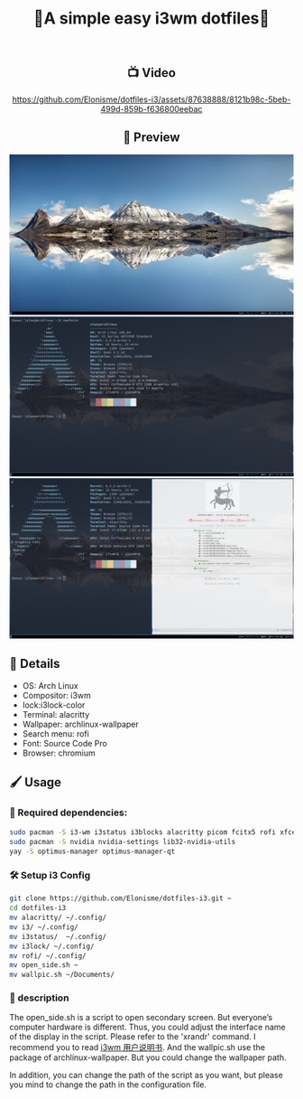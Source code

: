 <div align="center">

  # 🌸**A simple easy i3wm dotfiles**🌸



  <br/>

  ## 📺 Video

https://github.com/Elonisme/dotfiles-i3/assets/87638888/8121b98c-5beb-499d-859b-f636800eebac

  ## 🎉 Preview
  ![main](imgs/main.png)
  ![neofetch](imgs/neofetch.png)
  ![alacritty-emacs](imgs/bash-emacs.png)


</div>

## 🔌 Details
  - OS: Arch Linux
  - Compositor: i3wm
  - lock:i3lock-color
  - Terminal: alacritty
  - Wallpaper: archlinux-wallpaper
  - Search menu: rofi
  - Font: Source Code Pro
  - Browser: chromium

  ## 🖌 Usage
  ### 🔧 Required dependencies:
  ```bash
  sudo pacman -S i3-wm i3status i3blocks alacritty picom fcitx5 rofi xfce4-power-manager feh network-manager-applet i3lock-color archlinux-wallpaper
  sudo pacman -S nvidia nvidia-settings lib32-nvidia-utils
  yay -S optimus-manager optimus-manager-qt
  ```

  ### 🛠 Setup i3 Config
 ```bash
 git clone https://github.com/Elonisme/dotfiles-i3.git ~
 cd dotfiles-i3
 mv alacritty/ ~/.config/
 mv i3/ ~/.config/
 mv i3status/  ~/.config/
 mv i3lock/ ~/.config/
 mv rofi/ ~/.config/
 mv open_side.sh ~
 mv wallpic.sh ~/Documents/
 ```

  ### 📰 description
  The open_side.sh is a script to open secondary screen. But everyone’s computer hardware is different. Thus, you could adjust the interface name of the display in the script.
  Please refer to the 'xrandr' command. I recommend you to read [i3wm 用户说明书](https://zjuyk.site/i3wm-userguide-zh/%E4%BB%8B%E7%BB%8D.html). And the wallpic.sh use the package of archlinux-wallpaper. But you could change the wallpaper path.

  In addition, you can change the path of the script as you want, but please you mind to change the path in the configuration file.
